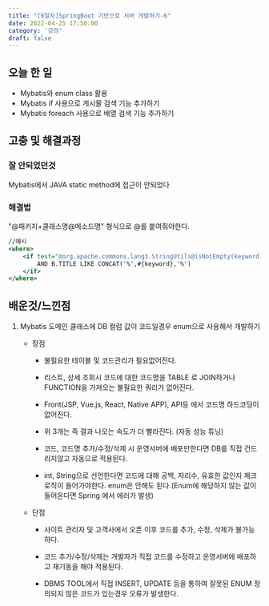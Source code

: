 ```yaml
---
title: "[6일차]SpringBoot 기반으로 서버 개발하기-6"
date: 2022-04-25 17:50:00
category: '강의'
draft: false
---
```


## 오늘 한 일

- Mybatis와 enum class 활용
- Mybatis if 사용으로 게시물 검색 기능 추가하기
- Mybatis foreach 사용으로 배열 검색 기능 추가하기

## 고충 및 해결과정

### 잘 안되었던것

Mybatis에서 JAVA static method에 접근이 안되었다

### 해결법

"@패키지+클래스명@메소드명" 형식으로 @를 붙여줘야한다.

```xml
//예시
<where>
    <if test="@org.apache.commons.lang3.StringUtils@isNotEmpty(keyword)">
        AND B.TITLE LIKE CONCAT('%',#{keyword},'%')
    </if>
</where>
```



## 배운것/느낀점

1. Mybatis 도메인 클래스에 DB 컬럼 값이 코드일경우 enum으로 사용해서 개발하기
   
   - 장점
     
     - 불필요한 테이블 및 코드관리가 필요없어진다.
     
     - 리스트, 상세 조회시 코드에 대한 코드명을 TABLE 로  JOIN하거나 FUNCTION을 가져오는 불필요한 쿼리가 없어진다.
     
     - Front(JSP, Vue.js, React, Native APP), API등 에서 코드명 하드코딩이 없어진다. 
     
     - 위 3개는 즉 결과 나오는 속도가 더 빨라진다. (자동 성능 튜닝)
     
     - 코드, 코드명 추가/수정/삭제 시 운영서버에 배포만한다면 DB를 직접 건드리지않고 자동으로 적용된다.
     
     - int, String으로 선언한다면 코드에 대해 공백, 자리수, 유효한 값인지 체크 로직이 들어가야한다. enum은 안해도 된다.(Enum에 해당하지 않는 값이 들어온다면 Spring 에서 에러가 발생)
   
   - 단점
     
     - 사이트 관리자 및 고객사에서 오픈 이후 코드를 추가, 수정, 삭제가 불가능 하다.
     
     - 코드 추가/수정/삭제는 개발자가 직접 코드를 수정하고 운영서버에 배포하고 재기동을 해야 적용된다.
     
     - DBMS TOOL에서 직접 INSERT, UPDATE 등을 통하여 잘못된 ENUM 정의되지 않은 코드가 있는경우 오류가 발생한다.
